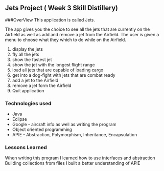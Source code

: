 ## Jets Project ( Week 3 Skill Distillery)

###OverView
This application is called Jets.

The app gives you the choice to see all the jets that are currently on the Airfield as well as add and remove a jet from the Airfield.
The user is given a menu to choose what they which to do while on the Airfield.
1. display the jets
2. fly all the jets
3. show the fastest jet
4. show the jet with the longest flight range
5. load all jets that are capable of loading cargo
6. get into a dog-fight with jets that are combat ready
7. add a jet to the Airfield
8. remove a jet form the Airfield
9. Quit application

### Technologies used
* Java
* Eclipse
* Google - aircraft info as well as writing the program
* Object oriented programming
* APIE - Abstraction, Polymorphism, Inheritance, Encapsulation

### Lessons Learned
When writing this program I learned how to use interfaces and abstraction
Building collections from files
I built a better understanding of APIE